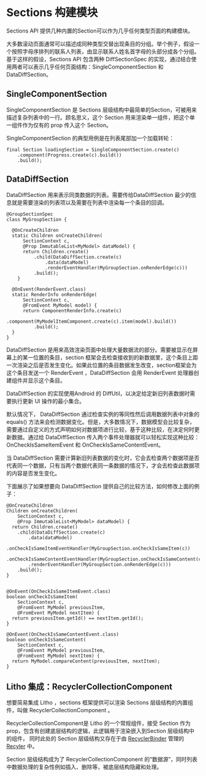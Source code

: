 # Sections 构建模块
Sections API 提供几种内置的Section可以作为几乎任何类型页面的构建模块。

大多数滚动页面通常可以描述成同种类型交替出现条目的分组。举个例子，假设一个按照字母序排列的联系人列表，由显示联系人姓名首字母的头部分成各个分组。基于这样的假设，Sections API 包含两种 DiffSectionSpec 的实现，通过结合使用两者可以表示几乎任何页面结构：SingleComponentSection 和 DataDiffSection。

## SingleComponentSection

SingleComponentSection 是 Sections 层级结构中最简单的Section，可被用来描述复杂列表中的一行。顾名思义，这个 Section 用来渲染单一组件，把这个单一组件作为仅有的 prop 传入这个 Section。

SingleComponentSection 的典型用例是在列表尾部加一个加载转轮：

	final Section loadingSection = SingleComponentSection.create(c)
	    .component(Progress.create(c).build())
	    .build();

## DataDiffSection

DataDiffSection 用来表示同类数据的列表。需要传给DataDiffSection 最少的信息就是需要渲染的列表项以及需要在列表中渲染每一个条目的回调。

	@GroupSectionSpec
	class MyGroupSection {
	
	  @OnCreateChildren
	  static Children onCreateChildren(
	      SectionContext c,
	      @Prop ImmutableList<MyModel> dataModel) {
	      return Children.create()
	          .child(DataDiffSection.create(c)
	              .data(dataModel)
	              .renderEventHandler(MyGroupSection.onRenderEdge(c)))
	          .build();
	    }
	
	  @OnEvent(RenderEvent.class)
	  static RenderInfo onRenderEdge(
	      SectionContext c,
	      @FromEvent MyModel model) {
	      return ComponentRenderInfo.create(c)
	          .component(MyModelItemComponent.create(c).item(model).build())
	          .build();
	  }
	}

DataDiffSection 是用来高效渲染页面中处理大量数据流的部分。需要被显示在屏幕上的某一位置的条目，section 框架会去检查接收到的新数据里，这个条目上距一次渲染之后是否发生变化。如果此位置的条目数据发生改变，section框架会为这个条目发送一个 RenderEvent ，DataDiffSection 会用 RenderEvent 处理器创建组件并显示这个条目。

DataDiffSection 的实现使用Android 的 DiffUtil，以决定给定新旧列表数据时需要执行更新 UI 操作的最小集合。 

默认情况下， DataDiffSection 通过检查实例的等同性然后调用数据列表中对象的 equals() 方法来会检测数据变化。但是，大多数情况下，数据模型会比较复杂，需要通过自定义的方式声明如何对数据项进行比较，基于这种比较，在决定何时更新数据。通过给 DataDiffSection 传入两个事件处理器就可以轻松实现这种比较： OnCheckIsSameItemEvent 和 OnCheckIsSameContentEvent。

当 DataDiffSection 需要计算新旧列表数据的变化时，它会去检查两个数据项是否代表同一个数据，只有当两个数据代表同一条数据的情况下，才会去检查此数据项的内容是否发生变化。

下面展示了如果想要向 DataDiffSection 提供自己的比较方法，如何修改上面的例子：

	@OnCreateChildren
	Children onCreateChildren(
	    SectionContext c,
	    @Prop ImmutableList<MyModel> dataModel) {
	  return Children.create()
	    .child(DataDiffSection.create(c)
	        .data(dataModel)
	        .onCheckIsSameItemEventHandler(MyGroupSection.onCheckIsSameItem(c))
	        .onCheckIsSameContentEventHandler(MyGroupSection.onCheckIsSameContent(c))
	        .renderEventHandler(MyGroupSection.onRenderEdge(c)))
	    .build();
	}
	
	
	@OnEvent(OnCheckIsSameItemEvent.class)
	boolean onCheckIsSameItem(
	    SectionContext c,
	    @FromEvent MyModel previousItem,
	    @FromEvent MyModel nextItem) {
	  return previousItem.getId() == nextItem.getId();
	}
	
	@OnEvent(OnCheckIsSameContentEvent.class)
	boolean onCheckIsSameContent(
	    SectionContext c,
	    @FromEvent MyModel previousItem,
	    @FromEvent MyModel nextItem) {
	  return MyModel.compareContent(previousItem, nextItem);
	}

## Litho 集成：RecyclerCollectionComponent

想要简易集成 Litho ，sections 框架提供可以渲染 Sections 层级结构的内置组件，叫做 RecyclerCollectionComponent 。

RecyclerCollectionComponent是 Litho 的一个常规组件，接受 Section 作为prop，包含有创建底层结构的逻辑，此逻辑用于渲染嵌入到Section 层级结构中的组件， 同时此处的 Section 层级结构又存在于由 [RecyclerBinder](https://fblitho.com/javadoc/com/facebook/litho/widget/RecyclerBinder) 管理的 [Recyler](https://fblitho.com/docs/recycler-component) 中。

Section 层级结构成为了 RecyclerCollectionComponent 的“数据源”，同时列表中数据处理的复杂性例如插入、删除等，被底层结构隐藏和处理。